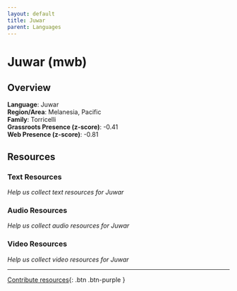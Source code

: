 ```yaml
---
layout: default
title: Juwar
parent: Languages
---
```


# Juwar (mwb)

## Overview

**Language**: Juwar  
**Region/Area**: Melanesia, Pacific  
**Family**: Torricelli  
**Grassroots Presence (z-score)**: -0.41  
**Web Presence (z-score)**: -0.81  

## Resources

### Text Resources
*Help us collect text resources for Juwar*

### Audio Resources
*Help us collect audio resources for Juwar*

### Video Resources
*Help us collect video resources for Juwar*

---

[Contribute resources](https://forms.office.com/e/1SfLJx3u1r){: .btn .btn-purple }
